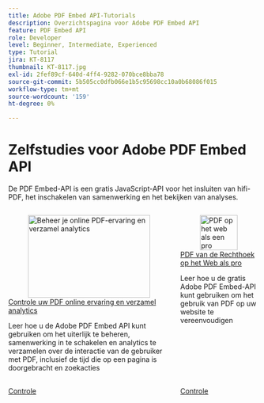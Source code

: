 ```yaml
---
title: Adobe PDF Embed API-Tutorials
description: Overzichtspagina voor Adobe PDF Embed API
feature: PDF Embed API
role: Developer
level: Beginner, Intermediate, Experienced
type: Tutorial
jira: KT-8117
thumbnail: KT-8117.jpg
exl-id: 2fef89cf-640d-4ff4-9282-070bce8bba78
source-git-commit: 5b505cc0dfb066e1b5c95698cc10a0b68086f015
workflow-type: tm+mt
source-wordcount: '159'
ht-degree: 0%

---
```


# Zelfstudies voor Adobe PDF Embed API

De PDF Embed-API is een gratis JavaScript-API voor het insluiten van hifi-PDF, het inschakelen van samenwerking en het bekijken van analyses.


<!-- START CARDS HTML - DO NOT MODIFY BY HAND -->
<div class="columns">
    <div class="column is-half-tablet is-half-desktop is-one-third-widescreen" aria-label="Control your PDF online experience and gather analytics">
        <div class="card" style="height: 100%; display: flex; flex-direction: column; height: 100%;">
            <div class="card-image">
                <figure class="image x-is-16by9">
                    <a href="https://experienceleague.adobe.com/en/docs/acrobat-services-learn/tutorials/pdfembed/controlpdfexperience" title="Beheer je online PDF-ervaring en verzamel analytics" target="_self" rel="referrer">
                        <img class="is-bordered-r-small" src="https://experienceleague.adobe.com/en/docs/acrobat-services-learn/tutorials/pdfembed/media_13220573f1e6c61f8460bec79972ce19fb3af8428.png?width=400&format=webply&optimize=medium" alt="Beheer je online PDF-ervaring en verzamel analytics"
                             style="width: 100%; aspect-ratio: 16 / 9; object-fit: cover; overflow: hidden; display: block; margin: auto;">
                    </a>
                </figure>
            </div>
            <div class="card-content is-padded-small" style="display: flex; flex-direction: column; flex-grow: 1; justify-content: space-between;">
                <div class="top-card-content">
                    <p class="headline is-size-6 has-text-weight-bold">
                        <a href="https://experienceleague.adobe.com/en/docs/acrobat-services-learn/tutorials/pdfembed/controlpdfexperience" target="_self" rel="referrer" title="Beheer je online PDF-ervaring en verzamel analytics"> Controle uw PDF online ervaring en verzamel analytics </a>
                    </p>
                    <p class="is-size-6">Leer hoe u de Adobe PDF Embed API kunt gebruiken om het uiterlijk te beheren, samenwerking in te schakelen en analytics te verzamelen over de interactie van de gebruiker met PDF, inclusief de tijd die op een pagina is doorgebracht en zoekacties</p>
                </div>
                <a href="https://experienceleague.adobe.com/en/docs/acrobat-services-learn/tutorials/pdfembed/controlpdfexperience" target="_self" rel="referrer" class="spectrum-Button spectrum-Button--outline spectrum-Button--primary spectrum-Button--sizeM" style="align-self: flex-start; margin-top: 1rem;">
                    <span class="spectrum-Button-label has-no-wrap has-text-weight-bold"> Controle </span>
                </a>
            </div>
        </div>
    </div>
    <div class="column is-half-tablet is-half-desktop is-one-third-widescreen" aria-label="Wrangle PDFs on the web like a pro">
        <div class="card" style="height: 100%; display: flex; flex-direction: column; height: 100%;">
            <div class="card-image">
                <figure class="image x-is-16by9">
                    <a href="https://experienceleague.adobe.com/en/docs/events/adobe-developers-live-recordings/2021/oct2021/pdf-embed-api"
target = "_self" title="PDF op het web als een pro" target="_blank" rel="referrer">
                        <img class="is-bordered-r-small" src="https://experienceleague.adobe.com/en/docs/acrobat-services-learn/tutorials/pdfembed/media_17a03bc364d9d4b68dc970c4d1680c81f187acfb0.png?width=400&format=webply&optimize=medium" alt="PDF op het web als een pro"
                             style="width: 100%; aspect-ratio: 16 / 9; object-fit: cover; overflow: hidden; display: block; margin: auto;">
                    </a>
                </figure>
            </div>
            <div class="card-content is-padded-small" style="display: flex; flex-direction: column; flex-grow: 1; justify-content: space-between;">
                <div class="top-card-content">
                    <p class="headline is-size-6 has-text-weight-bold">
                        <a href="https://experienceleague.adobe.com/en/docs/events/adobe-developers-live-recordings/2021/oct2021/pdf-embed-api"
target = "_self" target="_blank" rel="referrer" title="PDF op het web als een pro"> PDF van de Rechthoek op het Web als pro </a>
                    </p>
                    <p class="is-size-6">Leer hoe u de gratis Adobe PDF Embed-API kunt gebruiken om het gebruik van PDF op uw website te vereenvoudigen</p>
                </div>
                <a href="https://experienceleague.adobe.com/en/docs/events/adobe-developers-live-recordings/2021/oct2021/pdf-embed-api"
target = "_self" target="_blank" rel="referrer" class="spectrum-Button spectrum-Button--outline spectrum-Button--primary spectrum-Button--sizeM" style="align-self: flex-start; margin-top: 1rem;">
                    <span class="spectrum-Button-label has-no-wrap has-text-weight-bold"> Controle </span>
                </a>
            </div>
        </div>
    </div>
</div>
<!-- END CARDS HTML - DO NOT MODIFY BY HAND -->
